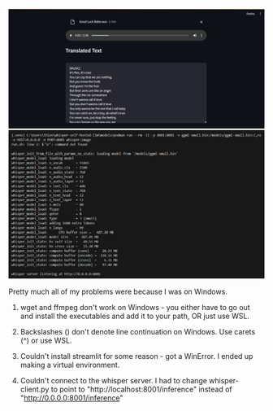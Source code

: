 ![alt text](ds219-streamlit-ss.png) ![alt text](ds219-whisper-ss.png)

Pretty much all of my problems were because I was on Windows.

1. wget and ffmpeg don't work on Windows - you either have to go out and install the executables and add it to your path, OR just use WSL.

2. Backslashes (\) don't denote line continuation on Windows. Use carets (^) or use WSL.

3. Couldn't install streamlit for some reason - got a WinError. I ended up making a virtual environment.

4. Couldn't connect to the whisper server. I had to change whisper-client.py to point to "http://localhost:8001/inference" instead of "http://0.0.0.0:8001/inference"

